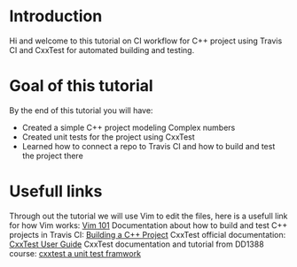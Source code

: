 # Introduction
Hi and welcome to this tutorial on CI workflow for C++ project using Travis CI and CxxTest for automated building and testing. 



# Goal of this tutorial
By the end of this tutorial you will have: 
* Created a simple C++ project modeling Complex numbers
* Created unit tests for the project using CxxTest
* Learned how to connect a repo to Travis CI and how to build and test the project there

# Usefull links
Through out the tutorial we will use Vim to edit the files, here is a usefull link for how Vim works: [Vim 101](https://www.linux.com/training-tutorials/vim-101-beginners-guide-vim/)
Documentation about how to build and test C++ projects in Travis CI: [Building a C++ Project](https://docs.travis-ci.com/user/languages/cpp/)
CxxTest official documentation: [CxxTest User Guide](http://cxxtest.com/guide.html)
CxxTest documentation and tutorial from DD1388 course: [cxxtest a unit test framwork](https://gits-15.sys.kth.se/DD1388/labblydelser/blob/master/2021/lab_01.md#cxxtest-a-unit-test-framework)


